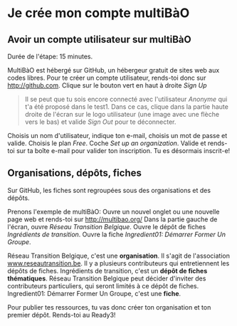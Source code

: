 # Je crée mon compte multiBàO

## Avoir un compte utilisateur sur multiBàO

Durée de l'étape: 15 minutes.

MultiBàO est hébergé sur GitHub, un hébergeur gratuit de sites web aux codes libres.
Pour te créer un compte utilisateur, rends-toi donc sur http://github.com.
Clique sur le bouton vert en haut à droite *Sign Up*

> Il se peut que tu sois encore connecté avec l'utilisateur *Anonyme* qui t'a été proposé dans le test1.
Dans ce cas, clique dans la partie haute droite de l'écran sur le logo utilisateur (une image avec une flèche vers le bas) et valide *Sign Out* pour te déconnecter.

Choisis un nom d'utilisateur, indique ton e-mail, choisis un mot de passe et valide.
Choisis le plan *Free*. Coche *Set up an organization*. Valide et rends-toi sur ta boîte e-mail pour valider ton inscription. Tu es désormais inscrit-e!

## Organisations, dépôts, fiches

Sur GitHub, les fiches sont regroupées sous des organisations et des dépôts.

Prenons l'exemple de multiBàO:
Ouvre un nouvel onglet ou une nouvelle page web et rends-toi sur http://multibao.org/
Dans la partie gauche de l'écran, ouvre *Réseau Transition Belgique*.
Ouvre le dépôt de fiches *Ingrédients de transition*.
Ouvre la fiche *Ingredient01: Démarrer Former Un Groupe*.

Réseau Transition Belgique, c'est une **organisation**. Il s'agit de l'association www.reseautransition.be. Il y a plusieurs contributeurs qui entretiennent les dépôts de fiches.
Ingrédients de transition, c'est un **dépôt de fiches thématiques**. Réseau Transition Belgique peut décider d'inviter des contributeurs particuliers, qui seront limités à ce dépôt de fiches.
Ingredient01: Démarrer Former Un Groupe, c'est une **fiche**.

Pour publier tes ressources, tu vas donc créer ton organisation et ton premier dépôt. Rends-toi au Ready3!
